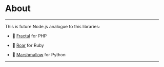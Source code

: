 # About

----------

This is future Node.js analogue to this libraries:

* 🐘 [Fractal](https://fractal.thephpleague.com/) for PHP

* 💎 [Roar](https://github.com/trailblazer/roar) for Ruby

* 🍢 [Marshmallow](https://marshmallow.readthedocs.io/en/stable/) for Python

----------
